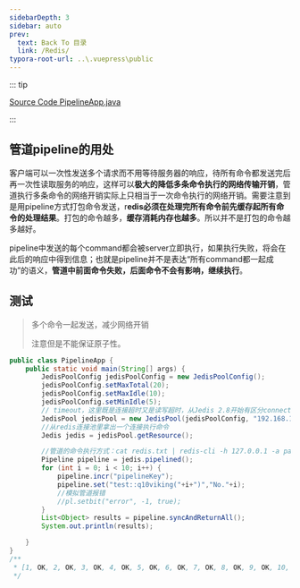 ```yaml
---
sidebarDepth: 3
sidebar: auto
prev:
  text: Back To 目录
  link: /Redis/
typora-root-url: ..\.vuepress\public
---
```




::: tip

[Source Code PipelineApp.java](https://github.com/Q10Viking/learncode/blob/main/redis/_01_java_redis/src/main/java/org/hzz/PipelineApp.java)

:::



## 管道pipeline的用处

客户端可以一次性发送多个请求而不用等待服务器的响应，待所有命令都发送完后再一次性读取服务的响应，这样可以**极大的降低多条命令执行的网络传输开销**，管道执行多条命令的网络开销实际上只相当于一次命令执行的网络开销。需要注意到是用pipeline方式打包命令发送，r**edis必须在处理完所有命令前先缓存起所有命令的处理结果**。打包的命令越多，**缓存消耗内存也越多**。所以并不是打包的命令越多越好。

pipeline中发送的每个command都会被server立即执行，如果执行失败，将会在此后的响应中得到信息；也就是pipeline并不是表达“所有command都一起成功”的语义，**管道中前面命令失败，后面命令不会有影响，继续执行**。



## 测试


> 多个命令一起发送，减少网络开销
>
> 注意但是不能保证原子性。



```java
public class PipelineApp {
    public static void main(String[] args) {
        JedisPoolConfig jedisPoolConfig = new JedisPoolConfig();
        jedisPoolConfig.setMaxTotal(20);
        jedisPoolConfig.setMaxIdle(10);
        jedisPoolConfig.setMinIdle(5);
        // timeout，这里既是连接超时又是读写超时，从Jedis 2.8开始有区分connectionTimeout和soTimeout的构造函数
        JedisPool jedisPool = new JedisPool(jedisPoolConfig, "192.168.187.135", 6379, 3000, null);
        //从redis连接池里拿出一个连接执行命令
        Jedis jedis = jedisPool.getResource();

        //管道的命令执行方式：cat redis.txt | redis-cli -h 127.0.0.1 -a password - p 6379 --pipe
        Pipeline pipeline = jedis.pipelined();
        for (int i = 0; i < 10; i++) {
            pipeline.incr("pipelineKey");
            pipeline.set("test::q10viking("+i+")","No."+i);
            //模拟管道报错
            //pl.setbit("error", -1, true);
        }
        List<Object> results = pipeline.syncAndReturnAll();
        System.out.println(results);

    }
}
/**
 * [1, OK, 2, OK, 3, OK, 4, OK, 5, OK, 6, OK, 7, OK, 8, OK, 9, OK, 10, OK]
 */
```

